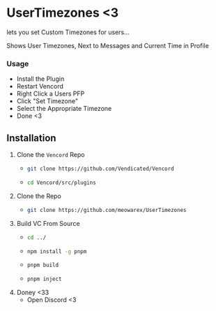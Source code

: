 # UserTimezones <3

lets you set Custom Timezones for users...

Shows User Timezones, Next to Messages and Current Time in Profile

### Usage

- Install the Plugin
- Restart Vencord
- Right Click a Users PFP
- Click "Set Timezone"
- Select the Appropriate Timezone
- Done <3

## Installation
1. Clone the `Vencord` Repo
   - ```Bash
     git clone https://github.com/Vendicated/Vencord
     ```
   - ```Bash
     cd Vencord/src/plugins
     ```
2. Clone the Repo
   - ```Bash
     git clone https://github.com/meowarex/UserTimezones
     ```
3. Build VC From Source
   - ```Bash
     cd ../
     ```
   - ```Bash
     npm install -g pnpm
     ```
   - ```Bash
     pnpm build
     ```
   - ```Bash
     pnpm inject
     ```
4. Doney <33
   - Open Discord <3
   
